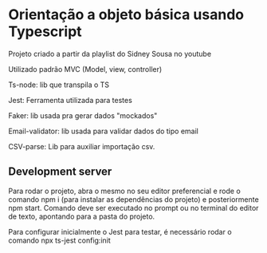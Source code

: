 # Orientação a objeto básica usando Typescript
 
Projeto criado a partir da playlist do Sidney Sousa no youtube

Utilizado padrão MVC (Model, view, controller)

Ts-node: lib que transpila o TS

Jest: Ferramenta utilizada para testes

Faker: lib usada pra gerar dados "mockados"

Email-validator: lib usada para validar dados do tipo email

CSV-parse: Lib para auxiliar importação csv.

## Development server

Para rodar o projeto, abra o mesmo no seu editor preferencial e rode o comando npm i (para instalar as dependências do projeto) e posteriormente npm start. Comando deve ser executado no prompt ou no terminal do editor de texto, apontando para a pasta do projeto.

Para configurar inicialmente o Jest para testar, é necessário rodar o comando npx ts-jest config:init
